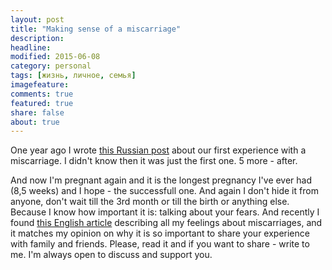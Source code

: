 ```yaml
---
layout: post
title: "Making sense of a miscarriage"
description: 
headline: 
modified: 2015-06-08
category: personal
tags: [жизнь, личное, семья]
imagefeature:
comments: true
featured: true
share: false
about: true
---
```


One year ago I wrote [this Russian post](http://me4ta.me/blog/personal/share-what-you-know-with-others/) about our first experience with a miscarriage. I didn't know then it was just the first one. 5 more - after. 

And now I'm pregnant again and it is the longest pregnancy I've ever had (8,5 weeks) and I hope - the successfull one. And again I don't hide it from anyone, don't wait till the 3rd month or till the birth or anything else. Because I know how important it is: talking about your fears.
And recently I found [this English article](http://mosaicscience.com/story/making-sense-miscarriage) describing all my feelings about miscarriages, and it matches my opinion on why it is so important to share your experience with family and friends.
Please, read it and if you want to share - write to me. I'm always open to discuss and support you.